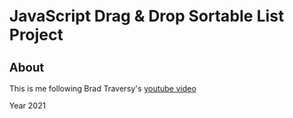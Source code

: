 # JavaScript Drag & Drop Sortable List Project

## About

This is me following Brad Traversy's [youtube video](https://youtu.be/wv7pvH1O5Ho)

Year 2021
